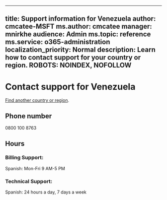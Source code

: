 ﻿
---                                
title: Support information for Venezuela
author: cmcatee-MSFT
ms.author: cmcatee
manager: mnirkhe
audience: Admin
ms.topic: reference
ms.service: o365-administration
localization_priority: Normal
description: Learn how to contact support for your country or region.
ROBOTS: NOINDEX, NOFOLLOW
---

# Contact support for Venezuela

[Find another country or region](CernSupportTest1.md). <!--This should go to the parent "Contact support" topic-->

## Phone number
0800 100 8763

## Hours
### Billing Support:

Spanish: Mon-Fri 9 AM-5 PM

### Technical Support:

Spanish: 24 hours a day, 7 days a week




